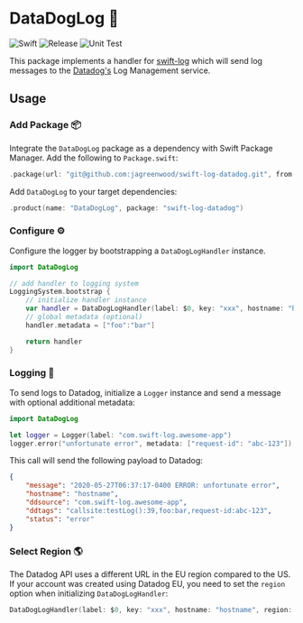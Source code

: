 # DataDogLog 🐶

![Swift](https://img.shields.io/badge/Swift-5.2-orange.svg)
![Release](https://img.shields.io/github/v/tag/jagreenwood/swift-log-data-dog?label=release&logo=github)
![Unit Test](https://github.com/jagreenwood/swift-log-data-dog/workflows/Unit%20Test/badge.svg)

This package implements a handler for [swift-log](https://github.com/apple/swift-log) which will send log messages to the [Datadog's](https://www.datadoghq.com) Log Management service.

## Usage

###  Add Package 📦
Integrate the `DataDogLog` package as a dependency with Swift Package Manager. Add the following to `Package.swift`:

```swift
.package(url: "git@github.com:jagreenwood/swift-log-datadog.git", from: "0.0.1")
```

Add `DataDogLog`  to your target dependencies:

```swift
.product(name: "DataDogLog", package: "swift-log-datadog")
```

### Configure ⚙️

Configure the logger by bootstrapping a `DataDogLogHandler` instance.

```swift
import DataDogLog

// add handler to logging system
LoggingSystem.bootstrap {
    // initialize handler instance
    var handler = DataDogLogHandler(label: $0, key: "xxx", hostname: "hostname")
    // global metadata (optional)
    handler.metadata = ["foo":"bar"]

    return handler
}
```

### Logging 🌲

To send logs to Datadog, initialize a `Logger` instance and send a message with optional additional metadata:

```swift
import DataDogLog

let logger = Logger(label: "com.swift-log.awesome-app")
logger.error("unfortunate error", metadata: ["request-id": "abc-123"])
```

This call will send the following payload to Datadog:

```json
{
    "message": "2020-05-27T06:37:17-0400 ERROR: unfortunate error",
    "hostname": "hostname",
    "ddsource": "com.swift-log.awesome-app",
    "ddtags": "callsite:testLog():39,foo:bar,request-id:abc-123",
    "status": "error"
}
```

### Select Region 🌎

The Datadog API uses a different URL in the EU region compared to the US. If your account was created using Datadog EU, you need to set the `region` option when initializing `DataDogLogHandler`:

```swift
DataDogLogHandler(label: $0, key: "xxx", hostname: "hostname", region: .EU)
```
